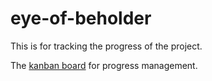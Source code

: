 # eye-of-beholder
This is for tracking the progress of the project.

The [kanban board](https://github.com/orgs/EyeofBeholder-NLeSC/projects/2/views/1) for progress management.
